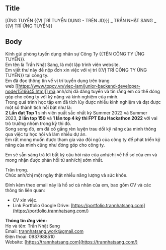 
## Title
[ỨNG TUYỂN {{VỊ TRÍ TUYỂN DỤNG - TRÊN JD}}] _ TRẦN NHẬT SANG _ {{VỊ TRÍ ỨNG TUYỂN}}
## Body
Kính gửi phòng tuyển dụng nhân sự Công Ty {{TÊN CÔNG TY ỨNG TUYỂN}}.  
Em tên là Trần Nhật Sang, là một lập trình viên website.  
Em viết thư này để nộp đơn xin việc với vị trí {{VỊ TRÍ CÔNG TY ỨNG TUYỂN}} tại công ty.  
Em đã đọc thông tin về vị trí tuyển dụng trên trang web [[https://www.topcv.vn/viec-lam/junior-backend-developer-node/1516645.html]] mà anh/chị đã đăng tuyển và tin rằng em có thể đóng góp cho công ty với kỹ năng và kinh nghiệm của mình.  
Trong quá trình học tập em đã tích lũy được nhiều kinh nghiệm và đạt được một số thành tích nổi bật như là:  
**2 Lần đạt Top 1** sinh viên xuất sắc nhất kỳ Summer 2022 và Summer 2023, **2 lần top 150** và **1 lần top 4 kỳ thi FPT Edu Hackathon 2022** với vai trò trưởng nhóm trong kỳ thi đó.  
Song song đó, em đã cố gắng rèn luyện trau dồi kỹ năng của mình thông qua việc tự học hỏi và làm nhiều dự án.  
Em rất mong muốn được tham gia vào đội ngũ của công ty để phát triển kỹ năng của mình cũng như đóng góp cho công ty.  
  
Em sẽ sẵn sàng trả lời bất kỳ câu hỏi nào của anh/chị về hồ sơ của em và mong nhận được phản hồi từ anh/chị sớm nhất.  
  
Trân trọng.  
Chúc anh/chị một ngày thật nhiều năng lượng và sức khỏe.  
  
Đính kèm theo email này là hồ sơ cá nhân của em, bao gồm CV và các thông tin liên quan:  
- CV xin việc.  
- Link Portfolio Google Drive: [https://portfolio.trannhatsang.com](https://portfolio.trannhatsang.com/)  
  
**Thông tin ứng viên:**  
Họ và tên: Trần Nhật Sang  
Email: [trannhatsang.work@gmail.com](mailto:trannhatsang.work@gmail.com)  
Điện thoại: 0937988510  
Website: [https://trannhatsang.com](https://trannhatsang.com/)